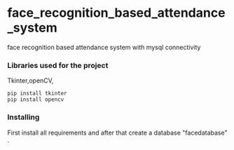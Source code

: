 # face_recognition_based_attendance_system
face recognition based attendance system with mysql connectivity 
### Libraries used for the project 

Tkinter,openCV,

```
pip install tkinter
pip install opencv
```

### Installing

First install all requirements and after that create a database "facedatabase"  .
